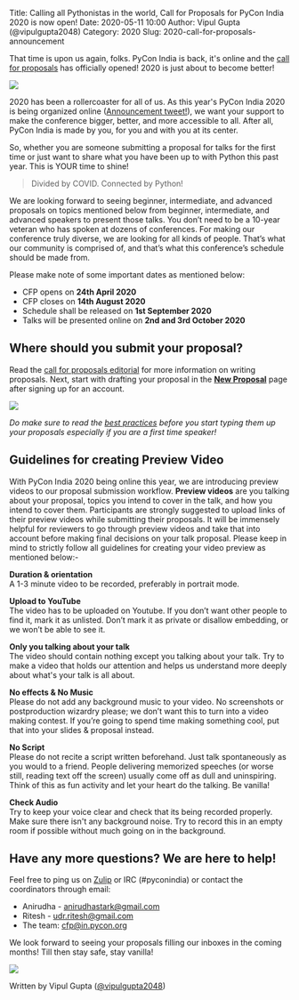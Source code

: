 Title: Calling all Pythonistas in the world, Call for Proposals for PyCon India 2020 is now open!
Date: 2020-05-11 10:00
Author: Vipul Gupta (@vipulgupta2048)
Category: 2020
Slug: 2020-call-for-proposals-announcement

That time is upon us again, folks. PyCon India is back, it's online and the [call for proposals](https://in.pycon.org/cfp/2020/proposals/) has officially opened! 2020 is just about to become better!

<!-- PELICAN_END_SUMMARY -->
<div class="text-center">
  <img src="https://media.giphy.com/media/kgsBIWtPd5Q5Pw11Rq/giphy.gif">
</div>

2020 has been a rollercoaster for all of us. As this year's PyCon India 2020 is being organized online ([Announcement tweet!](https://twitter.com/pyconindia/status/1253732245635952643?s=20)), we want your support to make the conference bigger, better, and more accessible to all. After all, PyCon India is made by you, for you and with you at its center.

So, whether you are someone submitting a proposal for talks for the first time or just want to share what you have been up to with Python this past year. This is YOUR time to shine!

> Divided by COVID. Connected by Python!

We are looking forward to seeing beginner, intermediate, and advanced proposals on topics mentioned below from beginner, intermediate, and advanced speakers to present those talks. You don’t need to be a 10-year veteran who has spoken at dozens of conferences. For making our conference truly diverse, we are looking for all kinds of people. That’s what our community is comprised of, and that’s what this conference’s schedule should be made from.

Please make note of some important dates as mentioned below:

- CFP opens on **24th April 2020**
- CFP closes on **14th August 2020**
- Schedule shall be released on **1st September 2020**
- Talks will be presented online on **2nd and 3rd October 2020**

## Where should you submit your proposal?

Read the [call for proposals editorial](https://in.pycon.org/cfp/2020/proposals/) for more information on writing proposals. Next, start with drafting your proposal in the [**New Proposal**](https://in.pycon.org/cfp/2020/proposals/create/) page after signing up for an account.

<div class="text-center">
  <img src="https://media.giphy.com/media/o0vwzuFwCGAFO/giphy.gif">
</div>

*Do make sure to read the [best practices](https://github.com/pythonindia/junction/wiki/Speaker-best-practices) before you start typing them up your proposals especially if you are a first time speaker!*

## Guidelines for creating Preview Video

With PyCon India 2020 being online this year, we are introducing preview videos to our proposal submission workflow. **Preview videos** are you talking about your proposal, topics you intend to cover in the talk, and how you intend to cover them. Participants are strongly suggested to upload links of their preview videos while submitting their proposals. It will be immensely helpful for reviewers to go through preview videos and take that into account before making final decisions on your talk proposal. Please keep in mind to strictly follow all guidelines for creating your video preview as mentioned below:-  
  
**Duration & orientation**  
A 1-3 minute video to be recorded, preferably in portrait mode.

**Upload to YouTube**  
The video has to be uploaded on Youtube. If you don’t want other people to find it, mark it as unlisted. Don’t mark it as private or disallow embedding, or we won’t be able to see it. ​

**Only you talking about your talk**  
The video should contain nothing except you talking about your talk.​ Try to make a video that holds our attention and helps us understand more deeply about what's your talk is all about.

**No effects & No Music**  
Please do not add any background music to your video. ​No screenshots or postproduction wizardry please; we don’t want this to turn into a video making contest. If you’re going to spend time making something cool, put that into your slides & proposal instead.

**No Script**  
Please do not recite a script written beforehand. Just talk spontaneously as you would to a friend. People delivering memorized speeches (or worse still, reading text off the screen) usually come off as dull and uninspiring. Think of this as fun activity and let your heart do the talking. Be vanilla!

**Check Audio**  
Try to keep your voice clear and check that its being recorded properly. Make sure there isn't any background noise. Try to record this in an empty room if possible without much going on in the background.

## Have any more questions? We are here to help!

Feel free to ping us on [Zulip](https://pyconindia.zulipchat.com/) or IRC (#pyconindia) or contact the coordinators through email:

- Anirudha - [anirudhastark@gmail.com](mailto:anirudhastark@gmail.com)
- Ritesh - [udr.ritesh@gmail.com](mailto:udr.ritesh@gmail.com)
- The team: [cfp@in.pycon.org](mailto:cfp@in.pycon.org)

We look forward to seeing your proposals filling our inboxes in the coming months! Till then stay safe, stay vanilla!

<div class="text-center">
  <img src="https://media.giphy.com/media/f0TvnEmF5yPLO/giphy.gif">
</div>

Written by Vipul Gupta ([@vipulgupta2048](https://twitter.com/vipulgupta2048))
